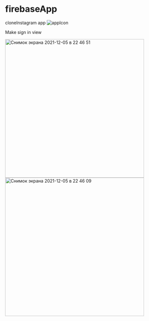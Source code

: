 # firebaseApp

cloneInstagram app ![appIcon](https://user-images.githubusercontent.com/16240094/144761366-6df9a414-7ef6-4890-8f50-beab212d70bf.png)


Make sign in view

<img width="450" alt="Снимок экрана 2021-12-05 в 22 46 51" src="https://user-images.githubusercontent.com/16240094/144761322-79d1af4d-0d03-4393-951a-3dd38cdbc345.png"> <img width="450" alt="Снимок экрана 2021-12-05 в 22 46 09" src="https://user-images.githubusercontent.com/16240094/144761324-9c929736-0ea7-48f5-9e08-153a2f73f403.png">

